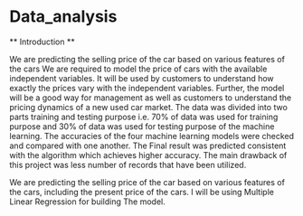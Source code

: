 # Data_analysis
** Introduction **

We are predicting the selling price of the car based on various features of the cars We are required to model the price of cars with the available independent variables. It will be used by customers to understand how exactly the prices vary with the independent variables. Further, the model will be a good way for management as well as customers to understand the pricing dynamics of a new used car market. The data was divided into two parts training and testing purpose i.e. 70% of data was used for training purpose and 30% of data was used for testing purpose of the machine learning. The accuracies of the four machine learning models were checked and compared with one another. The Final result was predicted consistent with the algorithm which achieves higher accuracy. The main drawback of this project was less number of records that have been utilized.

We are predicting the selling price of the car based on various features of the cars, including the present price of the cars. I will be using Multiple Linear Regression for building The model.

